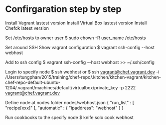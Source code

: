 Confirgaration step by step
===========================
Install Vagrant lastest version
Install Virtual Box lastest version
Install Chefdk latest version

Set /etc/hosts to owner user
  $ sudo chown -R user_name /etc/hosts

Set around SSH
  Show vagrant configuration
    $ vagrant ssh-config --host webhost

  Add to ssh config
    $ vagrant ssh-config --host webhost >> ~/.ssh/config

  Login to specify node
    $ ssh webhost
    or
    $ ssh vagrant@chef.vagrant.dev -i /Users/tungphan/2015/training/chef-repo/.kitchen/kitchen-vagrant/kitchen-chef-repo-default-ubuntu-1204/.vagrant/machines/default/virtualbox/private_key -p 2222 vagrant@chef.vagrant.dev

Define node at nodes folder
  nodes/webhost.json
  {
    "run_list" : [
      "recipe[xxx]"
    ],
    "automatic" : {
      "ipaddress": "webhost"
    }
  }

Run cookbooks to the specify node
  $ knife solo cook webhost
